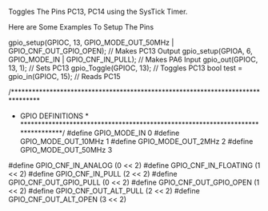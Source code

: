 Toggles The Pins PC13, PC14 using the SysTick Timer.

Here are Some Examples To Setup The Pins

gpio_setup(GPIOC, 13, GPIO_MODE_OUT_50MHz | GPIO_CNF_OUT_GPIO_OPEN);		// Makes PC13 Output
gpio_setup(GPIOA, 6, GPIO_MODE_IN | GPIO_CNF_IN_PULL);						// Makes PA6  Input 
gpio_out(GPIOC, 13, 1);					// Sets PC13
gpio_Toggle(GPIOC, 13);					// Toggles PC13
bool test = gpio_in(GPIOC, 15);			// Reads PC15
	

/********************************************************************************
* GPIO  DEFINITIONS 	                                                		*
********************************************************************************/
#define GPIO_MODE_IN        	0
#define GPIO_MODE_OUT_10MHz 	1
#define GPIO_MODE_OUT_2MHz  	2
#define GPIO_MODE_OUT_50MHz 	3

#define GPIO_CNF_IN_ANALOG		(0 << 2)
#define GPIO_CNF_IN_FLOATING	(1 << 2)
#define GPIO_CNF_IN_PULL		(2 << 2)
#define GPIO_CNF_OUT_GPIO_PULL	(0 << 2)
#define GPIO_CNF_OUT_GPIO_OPEN	(1 << 2)
#define GPIO_CNF_OUT_ALT_PULL	(2 << 2)
#define GPIO_CNF_OUT_ALT_OPEN	(3 << 2)
